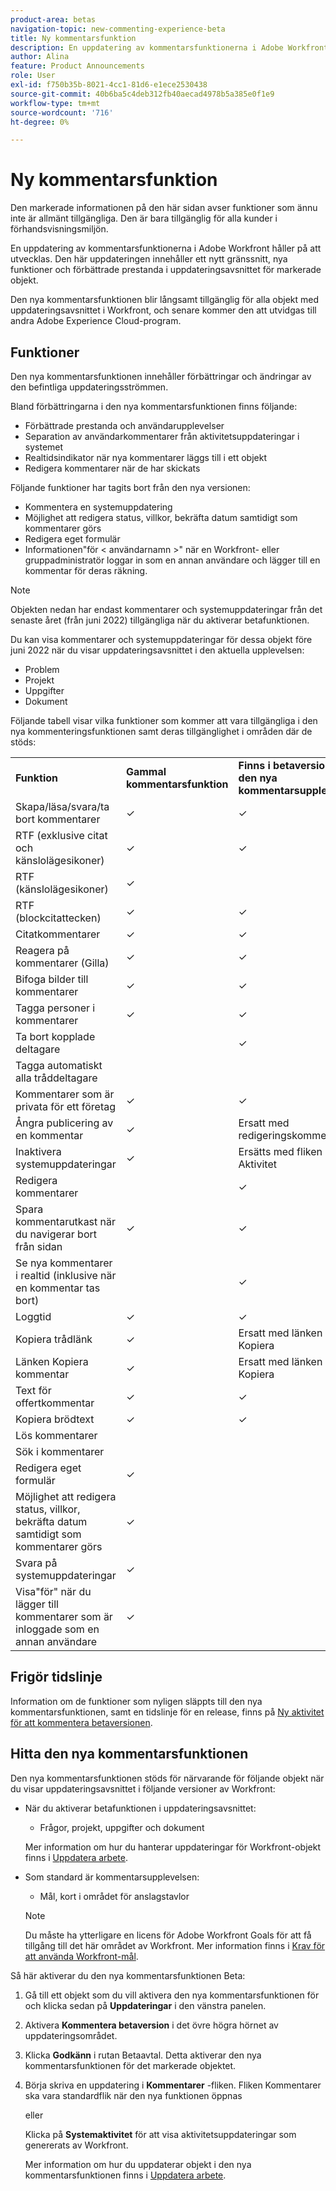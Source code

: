 ```yaml
---
product-area: betas
navigation-topic: new-commenting-experience-beta
title: Ny kommentarsfunktion
description: En uppdatering av kommentarsfunktionerna i Adobe Workfront håller på att utvecklas. Den här uppdateringen innehåller ett nytt gränssnitt, nya funktioner och förbättrade prestanda i uppdateringsavsnittet för markerade objekt.
author: Alina
feature: Product Announcements
role: User
exl-id: f750b35b-8021-4cc1-81d6-e1ece2530438
source-git-commit: 40b6ba5c4deb312fb40aecad4978b5a385e0f1e9
workflow-type: tm+mt
source-wordcount: '716'
ht-degree: 0%

---
```


# Ny kommentarsfunktion

<span class="preview">Den markerade informationen på den här sidan avser funktioner som ännu inte är allmänt tillgängliga. Den är bara tillgänglig för alla kunder i förhandsvisningsmiljön.</span>

En uppdatering av kommentarsfunktionerna i Adobe Workfront håller på att utvecklas. Den här uppdateringen innehåller ett nytt gränssnitt, nya funktioner och förbättrade prestanda i uppdateringsavsnittet för markerade objekt.

Den nya kommentarsfunktionen blir långsamt tillgänglig för alla objekt med uppdateringsavsnittet i Workfront, och senare kommer den att utvidgas till andra Adobe Experience Cloud-program.

## Funktioner

Den nya kommentarsfunktionen innehåller förbättringar och ändringar av den befintliga uppdateringsströmmen.

<!-- Previous content here - replaced with the table below: 

>[!IMPORTANT]
>The Unified Commenting Experience features listed below are currently only available in Adobe Workfront Goals.

* **Creating comments**

    You can create a new comment, format it with rich text, and tag others to be notified. For more information on creating comments, see [Manage goal comments](/help/quicksilver/workfront-goals/goal-management/manage-goal-comments.md).

* **Responding to comments**

    You can react to a comment with a like or reply with a new comment in-thread that can notify the original commenter and owner of the object.

* **System Activity**
    
    System-generated updates for an object are now listed seperately from comments made in the update tab. For more information on viewing the System Activity stream, see step 11 of [Manage goal comments](/help/quicksilver/workfront-goals/goal-management/manage-goal-comments.md).

-->

Bland förbättringarna i den nya kommentarsfunktionen finns följande:

* Förbättrade prestanda och användarupplevelser
* Separation av användarkommentarer från aktivitetsuppdateringar i systemet
* Realtidsindikator när nya kommentarer läggs till i ett objekt
* Redigera kommentarer när de har skickats

Följande funktioner har tagits bort från den nya versionen:

* Kommentera en systemuppdatering
* Möjlighet att redigera status, villkor, bekräfta datum samtidigt som kommentarer görs
* Redigera eget formulär
* Informationen&quot;för &lt; användarnamn >&quot; när en Workfront- eller gruppadministratör loggar in som en annan användare och lägger till en kommentar för deras räkning.

>[!NOTE]
>
>Objekten nedan har endast kommentarer och systemuppdateringar från det senaste året (från juni 2022) tillgängliga när du aktiverar betafunktionen.
>
>Du kan visa kommentarer och systemuppdateringar för dessa objekt före juni 2022 när du visar uppdateringsavsnittet i den aktuella upplevelsen:
>* Problem
>* <span class="preview">Projekt</span>
>* <span class="preview">Uppgifter</span>
>* <span class="preview">Dokument</span>



Följande tabell visar vilka funktioner som kommer att vara tillgängliga i den nya kommenteringsfunktionen samt deras tillgänglighet i områden där de stöds:

<table>
  <tr>
   <td><strong>Funktion </strong>
   </td>
   <td><strong>Gammal kommentarsfunktion </strong>
   </td>
   <td><strong>Finns i betaversionen av den nya kommentarsupplevelsen </strong>
   </td>
   <td><strong>Kommer att introduceras i den nya kommentarsfunktionen </strong>
   </td>
   <td><strong>När kommer att introduceras i den nya kommentarsfunktionen </strong>
   </td>
   <td><strong>Forskning </strong>
   </td>
  </tr>
  <tr>
   <td>Skapa/läsa/svara/ta bort kommentarer 
   </td>
   <td>✓ 
  </td>
   <td>✓ 
   </td>
   <td> 
   </td>
   <td> 
   </td>
   <td> 
   </td>
  </tr>
  <tr>
   <td>RTF (exklusive citat och känslolägesikoner)
   </td>
   <td>✓ 
   </td>
   <td>✓
   </td>
   <td> 
   </td>
   <td> 
   </td>
   <td> 
   </td>
  </tr>

<tr>
   <td>RTF (känslolägesikoner)
   </td>
   <td>✓ 
   </td>
   <td>
   </td>
   <td>✓ 
   </td>
   <td> 
   </td>
   <td> 
   </td>
  </tr>

<tr>
   <td>RTF (blockcitattecken)
   </td>
   <td>✓ 
   </td>
   <td> ✓
   </td>
   <td> 
   </td>
   <td> 2 kv 2023
   </td>
   <td> 
   </td>
  </tr>
  <tr>
<tr>
   <td> Citatkommentarer
   </td>
   <td>✓ 
   </td>
   <td> <span class="preview">✓</span>
   </td>
   <td> 
   </td>
   <td> 2 kv 2023
   </td>
   <td> 
   </td>
  </tr>
  <tr>
   <td>Reagera på kommentarer (Gilla) 
   </td>
   <td>✓ 
   </td>
   <td>✓ 
   </td>
   <td> 
   </td>
   <td> 
   </td>
   <td> 
   </td>
  </tr>
  <tr>
   <td>Bifoga bilder till kommentarer 
   </td>
   <td>✓ 
   </td>
   <td>✓ 
   </td>
   <td> 
   </td>
   <td> 
   </td>
   <td> 
   </td>
  </tr>
  <tr>
   <td>Tagga personer i kommentarer 
   </td>
   <td>✓ 
   </td>
   <td>✓ 
   </td>
   <td> 
   </td>
   <td> 
   </td>
   <td> 
   </td>
  </tr>
  <tr>
   <td>Ta bort kopplade deltagare
   </td>
   <td> 
   </td>
   <td><span class="preview">✓</span>
   </td>
   <td> 
   </td>
   <td> 
   </td>
   <td> 
   </td>
  </tr>


<tr>
   <td>Tagga automatiskt alla tråddeltagare
   </td>
   <td> 
   </td>
   <td>
   </td>
   <td> ✓
   </td>
   <td> 
   </td>
   <td> 
   </td>
  </tr>

<tr>
   <td>Kommentarer som är privata för ett företag 
   </td>
   <td>✓ 
   </td>
   <td>✓ 
   </td>
   <td> 
   </td>
   <td> 
   </td>
   <td> 
   </td>
  </tr>
  <tr>
   <td>Ångra publicering av en kommentar 
   </td>
   <td>✓ 
   </td>
   <td>Ersatt med redigeringskommentar 
   </td>
   <td> 
   </td>
   <td> 
   </td>
   <td> 
   </td>
  </tr>
  <tr>
   <td>Inaktivera systemuppdateringar 
   </td>
   <td>✓ 
   </td>
   <td>Ersätts med fliken Aktivitet 
   </td>
   <td> 
   </td>
   <td> 
   </td>
   <td> 
   </td>
  </tr>
  <tr>
   <td>Redigera kommentarer 
   </td>
   <td> 
   </td>
   <td> ✓
   </td>
   <td> 
   </td>
   <td> 
   </td>
   <td> 
   </td>
  </tr>
  <tr>
   <td>Spara kommentarutkast när du navigerar bort från sidan 
   </td>
   <td>✓ 
   </td>
   <td>✓ 
   </td>
   <td> 
   </td>
   <td> 
   </td>
   <td> 
   </td>
  </tr>
  <tr>
   <td>Se nya kommentarer i realtid (inklusive när en kommentar tas bort)
   </td>
   <td> 
   </td>
   <td>✓
   </td>
   <td> 
   </td>
   <td> 
   </td>
   <td> 
   </td>
  </tr>
  <tr>
   <td>Loggtid 
   </td>
   <td>✓ 
   </td>
   <td><span class="preview">✓</span>
   </td>
   <td> 
   </td>
   <td> 
   </td>
   <td> 
   </td>
  </tr>
    <tr>
   <td>Kopiera trådlänk 
   </td>
   <td>✓ 
   </td>
   <td> Ersatt med länken Kopiera
   </td>
   <td> 
   </td>
   <td>2 kv 2023 
   </td>
   <td> 
   </td>
  </tr>
  <tr>
   <td>Länken Kopiera kommentar 
   </td>
   <td>✓ 
   </td>
   <td> Ersatt med länken Kopiera
   </td>
   <td> 
   </td>
   <td> 
   </td>
   <td> 
   </td>
  </tr>
  <tr>
   <td>Text för offertkommentar 
   </td>
   <td>✓ 
   </td>
   <td><span class="preview">✓</span> 
   </td>
   <td> 
   </td>
   <td>2 kv 2023 
   </td>
   <td> 
   </td>
  </tr>
  <tr>
   <td>Kopiera brödtext 
   </td>
   <td>✓ 
   </td>
   <td> ✓
   </td>
   <td> 
   </td>
   <td>
   </td>
   <td> 
   </td>
  </tr>
  <tr>
   <td>Lös kommentarer 
   </td>
   <td> 
   </td>
   <td> 
   </td>
   <td>✓ 
   </td>
   <td>3 kv 2023 
   </td>
   <td>✓ 
   </td>
  </tr>
  <tr>
   <td>Sök i kommentarer 
   </td>
   <td> 
   </td>
   <td> 
   </td>
   <td>✓ 
   </td>
   <td>3 kv 2023 
   </td>
   <td>✓ 
   </td>
  </tr>
<tr>
   <td>Redigera eget formulär 
   </td>
   <td>✓ 
   </td>
   <td> 
   </td>
   <td> 
   </td>
   <td> 
   </td>
   <td> 
   </td>
  </tr>
  <tr>
   <td>Möjlighet att redigera status, villkor, bekräfta datum samtidigt som kommentarer görs 
   </td>
   <td>✓ 
   </td>
   <td> 
   </td>
   <td> 
   </td>
   <td> 
   </td>
   <td>
   </td>
  </tr>
<tr>
   <td>Svara på systemuppdateringar 
   </td>
   <td> ✓
   </td>
   <td> 
   </td>
   <td> 
   </td>
   <td>
   </td>
   <td> 
   </td>
  </tr>
<tr>
   <td>Visa"för" när du lägger till kommentarer som är inloggade som en annan användare
   </td>
   <td> ✓
   </td>
   <td> 
   </td>
   <td> 
   </td>
   <td>
   </td>
   <td> 
   </td>
  </tr>
</table>

## Frigör tidslinje

Information om de funktioner som nyligen släppts till den nya kommentarsfunktionen, samt en tidslinje för en release, finns på [Ny aktivitet för att kommentera betaversionen](../../betas/new-commenting-experience-beta/new-commenting-beta-experience-release-activity.md).

## Hitta den nya kommentarsfunktionen

Den nya kommentarsfunktionen stöds för närvarande för följande objekt när du visar uppdateringsavsnittet i följande versioner av Workfront:

* När du aktiverar betafunktionen i uppdateringsavsnittet:

   * Frågor, <span class="preview">projekt, uppgifter och dokument</span>

  Mer information om hur du hanterar uppdateringar för Workfront-objekt finns i [Uppdatera arbete](../../../workfront-basics/updating-work-items-and-viewing-updates/update-work.md).


* Som standard är kommentarsupplevelsen:

   * Mål, kort i området för anslagstavlor

  >[!NOTE]
  >
  >Du måste ha ytterligare en licens för Adobe Workfront Goals för att få tillgång till det här området av Workfront. Mer information finns i [Krav för att använda Workfront-mål](../../../workfront-goals/goal-management/access-needed-for-wf-goals.md).

Så här aktiverar du den nya kommentarsfunktionen Beta:

1. Gå till ett objekt som du vill aktivera den nya kommentarsfunktionen för och klicka sedan på **Uppdateringar** i den vänstra panelen.
1. Aktivera **Kommentera betaversion** i det övre högra hörnet av uppdateringsområdet.
1. Klicka **Godkänn** i rutan Betaavtal. Detta aktiverar den nya kommentarsfunktionen för det markerade objektet.
1. Börja skriva en uppdatering i **Kommentarer** -fliken. Fliken Kommentarer ska vara standardflik när den nya funktionen öppnas

   eller

   Klicka på  **Systemaktivitet** för att visa aktivitetsuppdateringar som genererats av Workfront.

   Mer information om hur du uppdaterar objekt i den nya kommentarsfunktionen finns i [Uppdatera arbete](../../../workfront-basics/updating-work-items-and-viewing-updates/update-work.md).
